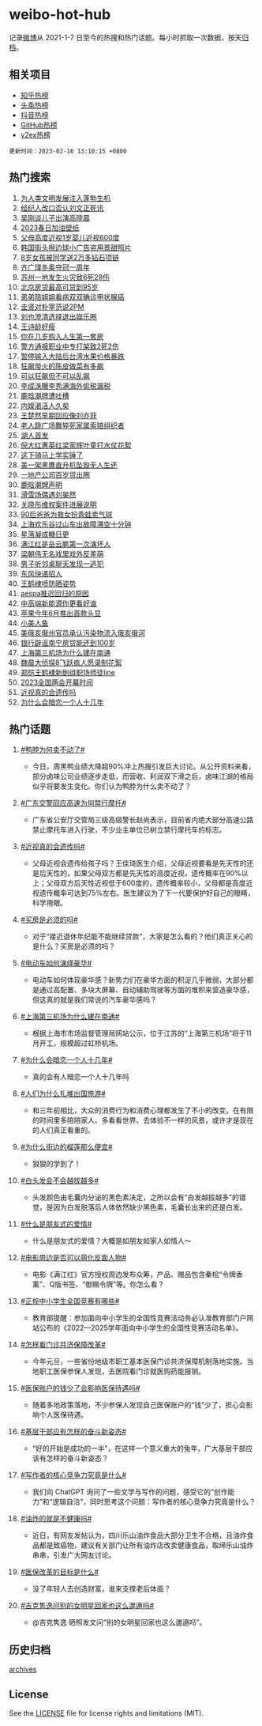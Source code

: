 # weibo-hot-hub

记录[微博](https://www.weibo.com)从 2021-1-7 日至今的热搜和热门话题。每小时抓取一次数据，按天[归档](archives)。

## 相关项目

- [知乎热榜](https://github.com/lonnyzhang423/zhihu-hot-hub)
- [头条热榜](https://github.com/lonnyzhang423/toutiao-hot-hub)
- [抖音热榜](https://github.com/lonnyzhang423/douyin-hot-hub)
- [GitHub热榜](https://github.com/lonnyzhang423/github-hot-hub)
- [v2ex热榜](https://github.com/lonnyzhang423/v2ex-hot-hub)


`更新时间：2023-02-16 13:10:15 +0800`

## 热门搜索

1. [为人类文明发展注入蓬勃生机](https://m.weibo.cn/search?containerid=100103type%3D1%26t%3D10%26q%3D%23%E4%B8%BA%E4%BA%BA%E7%B1%BB%E6%96%87%E6%98%8E%E5%8F%91%E5%B1%95%E6%B3%A8%E5%85%A5%E8%93%AC%E5%8B%83%E7%94%9F%E6%9C%BA%23&stream_entry_id=51&isnewpage=1&extparam=seat%3D1%26filter_type%3Drealtimehot%26pos%3D0%26cate%3D10103%26stream_entry_id%3D51%26c_type%3D51%26dgr%3D0%26display_time%3D1676524213%26pre_seqid%3D16765242137140360532&luicode=10000011&lfid=106003type%253D25%2526t%253D3%2526disable_hot%253D1%2526filter_type%253Drealtimehot)
1. [经纪人改口否认刘文正死讯](https://m.weibo.cn/search?containerid=100103type%3D1%26t%3D10%26q%3D%23%E7%BB%8F%E7%BA%AA%E4%BA%BA%E6%94%B9%E5%8F%A3%E5%90%A6%E8%AE%A4%E5%88%98%E6%96%87%E6%AD%A3%E6%AD%BB%E8%AE%AF%23&stream_entry_id=31&isnewpage=1&extparam=seat%3D1%26realpos%3D1%26cate%3D5001%26flag%3D1%26pos%3D0%26lcate%3D5001%26filter_type%3Drealtimehot%26band_rank%3D1%26stream_entry_id%3D31%26q%3D%2523%25E7%25BB%258F%25E7%25BA%25AA%25E4%25BA%25BA%25E6%2594%25B9%25E5%258F%25A3%25E5%2590%25A6%25E8%25AE%25A4%25E5%2588%2598%25E6%2596%2587%25E6%25AD%25A3%25E6%25AD%25BB%25E8%25AE%25AF%2523%26c_type%3D31%26dgr%3D0%26display_time%3D1676524213%26pre_seqid%3D16765242137140360532&luicode=10000011&lfid=106003type%253D25%2526t%253D3%2526disable_hot%253D1%2526filter_type%253Drealtimehot)
1. [吴刚谈儿子出演高晓晨](https://m.weibo.cn/search?containerid=100103type%3D1%26t%3D10%26q%3D%23%E5%90%B4%E5%88%9A%E8%B0%88%E5%84%BF%E5%AD%90%E5%87%BA%E6%BC%94%E9%AB%98%E6%99%93%E6%99%A8%23&stream_entry_id=31&isnewpage=1&extparam=seat%3D1%26realpos%3D2%26cate%3D5001%26flag%3D2%26pos%3D1%26lcate%3D5001%26filter_type%3Drealtimehot%26band_rank%3D2%26stream_entry_id%3D31%26q%3D%2523%25E5%2590%25B4%25E5%2588%259A%25E8%25B0%2588%25E5%2584%25BF%25E5%25AD%2590%25E5%2587%25BA%25E6%25BC%2594%25E9%25AB%2598%25E6%2599%2593%25E6%2599%25A8%2523%26c_type%3D31%26dgr%3D0%26display_time%3D1676524213%26pre_seqid%3D16765242137140360532&luicode=10000011&lfid=106003type%253D25%2526t%253D3%2526disable_hot%253D1%2526filter_type%253Drealtimehot)
1. [2023春日加油壁纸](https://m.weibo.cn/search?containerid=100103type%3D1%26t%3D10%26q%3D%232023%E6%98%A5%E6%97%A5%E5%8A%A0%E6%B2%B9%E5%A3%81%E7%BA%B8%23&stream_entry_id=31&isnewpage=1&extparam=seat%3D1%26realpos%3D3%26cate%3D5001%26flag%3D0%26pos%3D2%26lcate%3D5001%26filter_type%3Drealtimehot%26band_rank%3D3%26stream_entry_id%3D31%26q%3D%25232023%25E6%2598%25A5%25E6%2597%25A5%25E5%258A%25A0%25E6%25B2%25B9%25E5%25A3%2581%25E7%25BA%25B8%2523%26c_type%3D31%26dgr%3D0%26display_time%3D1676524213%26pre_seqid%3D16765242137140360532&luicode=10000011&lfid=106003type%253D25%2526t%253D3%2526disable_hot%253D1%2526filter_type%253Drealtimehot)
1. [父母高度近视1岁婴儿近视600度](https://m.weibo.cn/search?containerid=100103type%3D1%26t%3D10%26q%3D%23%E7%88%B6%E6%AF%8D%E9%AB%98%E5%BA%A6%E8%BF%91%E8%A7%861%E5%B2%81%E5%A9%B4%E5%84%BF%E8%BF%91%E8%A7%86600%E5%BA%A6%23&stream_entry_id=31&isnewpage=1&extparam=seat%3D1%26realpos%3D4%26cate%3D5001%26flag%3D2%26pos%3D3%26lcate%3D5001%26filter_type%3Drealtimehot%26band_rank%3D4%26stream_entry_id%3D31%26q%3D%2523%25E7%2588%25B6%25E6%25AF%258D%25E9%25AB%2598%25E5%25BA%25A6%25E8%25BF%2591%25E8%25A7%25861%25E5%25B2%2581%25E5%25A9%25B4%25E5%2584%25BF%25E8%25BF%2591%25E8%25A7%2586600%25E5%25BA%25A6%2523%26c_type%3D31%26dgr%3D0%26display_time%3D1676524213%26pre_seqid%3D16765242137140360532&luicode=10000011&lfid=106003type%253D25%2526t%253D3%2526disable_hot%253D1%2526filter_type%253Drealtimehot)
1. [韩国街头擦边球小广告盗用景甜照片](https://m.weibo.cn/search?containerid=100103type%3D1%26t%3D10%26q%3D%23%E9%9F%A9%E5%9B%BD%E8%A1%97%E5%A4%B4%E6%93%A6%E8%BE%B9%E7%90%83%E5%B0%8F%E5%B9%BF%E5%91%8A%E7%9B%97%E7%94%A8%E6%99%AF%E7%94%9C%E7%85%A7%E7%89%87%23&stream_entry_id=31&isnewpage=1&extparam=seat%3D1%26realpos%3D5%26cate%3D5001%26flag%3D1%26pos%3D4%26lcate%3D5001%26filter_type%3Drealtimehot%26band_rank%3D5%26stream_entry_id%3D31%26q%3D%2523%25E9%259F%25A9%25E5%259B%25BD%25E8%25A1%2597%25E5%25A4%25B4%25E6%2593%25A6%25E8%25BE%25B9%25E7%2590%2583%25E5%25B0%258F%25E5%25B9%25BF%25E5%2591%258A%25E7%259B%2597%25E7%2594%25A8%25E6%2599%25AF%25E7%2594%259C%25E7%2585%25A7%25E7%2589%2587%2523%26c_type%3D31%26dgr%3D0%26display_time%3D1676524213%26pre_seqid%3D16765242137140360532&luicode=10000011&lfid=106003type%253D25%2526t%253D3%2526disable_hot%253D1%2526filter_type%253Drealtimehot)
1. [8岁女孩被同学送2万多钻石项链](https://m.weibo.cn/search?containerid=100103type%3D1%26t%3D10%26q%3D%238%E5%B2%81%E5%A5%B3%E5%AD%A9%E8%A2%AB%E5%90%8C%E5%AD%A6%E9%80%812%E4%B8%87%E5%A4%9A%E9%92%BB%E7%9F%B3%E9%A1%B9%E9%93%BE%23&stream_entry_id=31&isnewpage=1&extparam=seat%3D1%26realpos%3D6%26cate%3D5001%26flag%3D0%26pos%3D5%26lcate%3D5001%26filter_type%3Drealtimehot%26band_rank%3D6%26stream_entry_id%3D31%26q%3D%25238%25E5%25B2%2581%25E5%25A5%25B3%25E5%25AD%25A9%25E8%25A2%25AB%25E5%2590%258C%25E5%25AD%25A6%25E9%2580%25812%25E4%25B8%2587%25E5%25A4%259A%25E9%2592%25BB%25E7%259F%25B3%25E9%25A1%25B9%25E9%2593%25BE%2523%26c_type%3D31%26dgr%3D0%26display_time%3D1676524213%26pre_seqid%3D16765242137140360532&luicode=10000011&lfid=106003type%253D25%2526t%253D3%2526disable_hot%253D1%2526filter_type%253Drealtimehot)
1. [齐广璞冬奥夺冠一周年](https://m.weibo.cn/search?containerid=100103type%3D1%26t%3D10%26q%3D%23%E9%BD%90%E5%B9%BF%E7%92%9E%E5%86%AC%E5%A5%A5%E5%A4%BA%E5%86%A0%E4%B8%80%E5%91%A8%E5%B9%B4%23&stream_entry_id=31&isnewpage=1&extparam=seat%3D1%26cate%3D5001%26pos%3D6%26lcate%3D5001%26filter_type%3Drealtimehot%26band_rank%3D7%26stream_entry_id%3D31%26adid%3D180236%26q%3D%2523%25E9%25BD%2590%25E5%25B9%25BF%25E7%2592%259E%25E5%2586%25AC%25E5%25A5%25A5%25E5%25A4%25BA%25E5%2586%25A0%25E4%25B8%2580%25E5%2591%25A8%25E5%25B9%25B4%2523%26c_type%3D31%26dgr%3D0%26display_time%3D1676524213%26pre_seqid%3D16765242137140360532&luicode=10000011&lfid=106003type%253D25%2526t%253D3%2526disable_hot%253D1%2526filter_type%253Drealtimehot)
1. [苏州一地发生火灾致6死28伤](https://m.weibo.cn/search?containerid=100103type%3D1%26t%3D10%26q%3D%23%E8%8B%8F%E5%B7%9E%E4%B8%80%E5%9C%B0%E5%8F%91%E7%94%9F%E7%81%AB%E7%81%BE%E8%87%B46%E6%AD%BB28%E4%BC%A4%23&stream_entry_id=31&isnewpage=1&extparam=seat%3D1%26realpos%3D7%26cate%3D5001%26flag%3D1%26pos%3D7%26lcate%3D5001%26filter_type%3Drealtimehot%26band_rank%3D7%26stream_entry_id%3D31%26q%3D%2523%25E8%258B%258F%25E5%25B7%259E%25E4%25B8%2580%25E5%259C%25B0%25E5%258F%2591%25E7%2594%259F%25E7%2581%25AB%25E7%2581%25BE%25E8%2587%25B46%25E6%25AD%25BB28%25E4%25BC%25A4%2523%26c_type%3D31%26dgr%3D0%26display_time%3D1676524213%26pre_seqid%3D16765242137140360532&luicode=10000011&lfid=106003type%253D25%2526t%253D3%2526disable_hot%253D1%2526filter_type%253Drealtimehot)
1. [北京房贷最高可贷到95岁](https://m.weibo.cn/search?containerid=100103type%3D1%26t%3D10%26q%3D%23%E5%8C%97%E4%BA%AC%E6%88%BF%E8%B4%B7%E6%9C%80%E9%AB%98%E5%8F%AF%E8%B4%B7%E5%88%B095%E5%B2%81%23&stream_entry_id=31&isnewpage=1&extparam=seat%3D1%26realpos%3D8%26cate%3D5001%26flag%3D0%26pos%3D8%26lcate%3D5001%26filter_type%3Drealtimehot%26band_rank%3D8%26stream_entry_id%3D31%26q%3D%2523%25E5%258C%2597%25E4%25BA%25AC%25E6%2588%25BF%25E8%25B4%25B7%25E6%259C%2580%25E9%25AB%2598%25E5%258F%25AF%25E8%25B4%25B7%25E5%2588%25B095%25E5%25B2%2581%2523%26c_type%3D31%26dgr%3D0%26display_time%3D1676524213%26pre_seqid%3D16765242137140360532&luicode=10000011&lfid=106003type%253D25%2526t%253D3%2526disable_hot%253D1%2526filter_type%253Drealtimehot)
1. [弟弟陪姐姐看病双双确诊甲状腺癌](https://m.weibo.cn/search?containerid=100103type%3D1%26t%3D10%26q%3D%23%E5%BC%9F%E5%BC%9F%E9%99%AA%E5%A7%90%E5%A7%90%E7%9C%8B%E7%97%85%E5%8F%8C%E5%8F%8C%E7%A1%AE%E8%AF%8A%E7%94%B2%E7%8A%B6%E8%85%BA%E7%99%8C%23&stream_entry_id=31&isnewpage=1&extparam=seat%3D1%26realpos%3D9%26cate%3D5001%26flag%3D0%26pos%3D9%26lcate%3D5001%26filter_type%3Drealtimehot%26band_rank%3D9%26stream_entry_id%3D31%26q%3D%2523%25E5%25BC%259F%25E5%25BC%259F%25E9%2599%25AA%25E5%25A7%2590%25E5%25A7%2590%25E7%259C%258B%25E7%2597%2585%25E5%258F%258C%25E5%258F%258C%25E7%25A1%25AE%25E8%25AF%258A%25E7%2594%25B2%25E7%258A%25B6%25E8%2585%25BA%25E7%2599%258C%2523%26c_type%3D31%26dgr%3D0%26display_time%3D1676524213%26pre_seqid%3D16765242137140360532&luicode=10000011&lfid=106003type%253D25%2526t%253D3%2526disable_hot%253D1%2526filter_type%253Drealtimehot)
1. [圭贤对朴宰范说2PM](https://m.weibo.cn/search?containerid=100103type%3D1%26t%3D10%26q%3D%23%E5%9C%AD%E8%B4%A4%E5%AF%B9%E6%9C%B4%E5%AE%B0%E8%8C%83%E8%AF%B42PM%23&stream_entry_id=31&isnewpage=1&extparam=seat%3D1%26realpos%3D10%26cate%3D5001%26flag%3D1%26pos%3D10%26lcate%3D5001%26filter_type%3Drealtimehot%26band_rank%3D10%26stream_entry_id%3D31%26q%3D%2523%25E5%259C%25AD%25E8%25B4%25A4%25E5%25AF%25B9%25E6%259C%25B4%25E5%25AE%25B0%25E8%258C%2583%25E8%25AF%25B42PM%2523%26c_type%3D31%26dgr%3D0%26display_time%3D1676524213%26pre_seqid%3D16765242137140360532&luicode=10000011&lfid=106003type%253D25%2526t%253D3%2526disable_hot%253D1%2526filter_type%253Drealtimehot)
1. [刘也澄清选择退出娱乐圈](https://m.weibo.cn/search?containerid=100103type%3D1%26t%3D10%26q%3D%23%E5%88%98%E4%B9%9F%E6%BE%84%E6%B8%85%E9%80%89%E6%8B%A9%E9%80%80%E5%87%BA%E5%A8%B1%E4%B9%90%E5%9C%88%23&stream_entry_id=31&isnewpage=1&extparam=seat%3D1%26realpos%3D11%26cate%3D5001%26flag%3D2%26pos%3D11%26lcate%3D5001%26filter_type%3Drealtimehot%26band_rank%3D11%26stream_entry_id%3D31%26q%3D%2523%25E5%2588%2598%25E4%25B9%259F%25E6%25BE%2584%25E6%25B8%2585%25E9%2580%2589%25E6%258B%25A9%25E9%2580%2580%25E5%2587%25BA%25E5%25A8%25B1%25E4%25B9%2590%25E5%259C%2588%2523%26c_type%3D31%26dgr%3D0%26display_time%3D1676524213%26pre_seqid%3D16765242137140360532&luicode=10000011&lfid=106003type%253D25%2526t%253D3%2526disable_hot%253D1%2526filter_type%253Drealtimehot)
1. [王诗龄好瘦](https://m.weibo.cn/search?containerid=100103type%3D1%26t%3D10%26q%3D%23%E7%8E%8B%E8%AF%97%E9%BE%84%E5%A5%BD%E7%98%A6%23&stream_entry_id=31&isnewpage=1&extparam=seat%3D1%26realpos%3D12%26cate%3D5001%26flag%3D1%26pos%3D12%26lcate%3D5001%26filter_type%3Drealtimehot%26band_rank%3D12%26stream_entry_id%3D31%26q%3D%2523%25E7%258E%258B%25E8%25AF%2597%25E9%25BE%2584%25E5%25A5%25BD%25E7%2598%25A6%2523%26c_type%3D31%26dgr%3D0%26display_time%3D1676524213%26pre_seqid%3D16765242137140360532&luicode=10000011&lfid=106003type%253D25%2526t%253D3%2526disable_hot%253D1%2526filter_type%253Drealtimehot)
1. [你在几岁购入人生第一套房](https://m.weibo.cn/search?containerid=100103type%3D1%26t%3D10%26q%3D%23%E4%BD%A0%E5%9C%A8%E5%87%A0%E5%B2%81%E8%B4%AD%E5%85%A5%E4%BA%BA%E7%94%9F%E7%AC%AC%E4%B8%80%E5%A5%97%E6%88%BF%23&stream_entry_id=31&isnewpage=1&extparam=seat%3D1%26realpos%3D13%26cate%3D5001%26flag%3D0%26pos%3D13%26lcate%3D5001%26filter_type%3Drealtimehot%26band_rank%3D13%26stream_entry_id%3D31%26q%3D%2523%25E4%25BD%25A0%25E5%259C%25A8%25E5%2587%25A0%25E5%25B2%2581%25E8%25B4%25AD%25E5%2585%25A5%25E4%25BA%25BA%25E7%2594%259F%25E7%25AC%25AC%25E4%25B8%2580%25E5%25A5%2597%25E6%2588%25BF%2523%26c_type%3D31%26dgr%3D0%26display_time%3D1676524213%26pre_seqid%3D16765242137140360532&luicode=10000011&lfid=106003type%253D25%2526t%253D3%2526disable_hot%253D1%2526filter_type%253Drealtimehot)
1. [警方通报职业中专打架致2死2伤](https://m.weibo.cn/search?containerid=100103type%3D1%26t%3D10%26q%3D%23%E8%AD%A6%E6%96%B9%E9%80%9A%E6%8A%A5%E8%81%8C%E4%B8%9A%E4%B8%AD%E4%B8%93%E6%89%93%E6%9E%B6%E8%87%B42%E6%AD%BB2%E4%BC%A4%23&stream_entry_id=31&isnewpage=1&extparam=seat%3D1%26realpos%3D14%26cate%3D5001%26flag%3D0%26pos%3D14%26lcate%3D5001%26filter_type%3Drealtimehot%26band_rank%3D14%26stream_entry_id%3D31%26q%3D%2523%25E8%25AD%25A6%25E6%2596%25B9%25E9%2580%259A%25E6%258A%25A5%25E8%2581%258C%25E4%25B8%259A%25E4%25B8%25AD%25E4%25B8%2593%25E6%2589%2593%25E6%259E%25B6%25E8%2587%25B42%25E6%25AD%25BB2%25E4%25BC%25A4%2523%26c_type%3D31%26dgr%3D0%26display_time%3D1676524213%26pre_seqid%3D16765242137140360532&luicode=10000011&lfid=106003type%253D25%2526t%253D3%2526disable_hot%253D1%2526filter_type%253Drealtimehot)
1. [暂停输入大陆后台湾水果价格暴跌](https://m.weibo.cn/search?containerid=100103type%3D1%26t%3D10%26q%3D%23%E6%9A%82%E5%81%9C%E8%BE%93%E5%85%A5%E5%A4%A7%E9%99%86%E5%90%8E%E5%8F%B0%E6%B9%BE%E6%B0%B4%E6%9E%9C%E4%BB%B7%E6%A0%BC%E6%9A%B4%E8%B7%8C%23&stream_entry_id=31&isnewpage=1&extparam=seat%3D1%26realpos%3D15%26cate%3D5001%26flag%3D0%26pos%3D15%26lcate%3D5001%26filter_type%3Drealtimehot%26band_rank%3D15%26stream_entry_id%3D31%26q%3D%2523%25E6%259A%2582%25E5%2581%259C%25E8%25BE%2593%25E5%2585%25A5%25E5%25A4%25A7%25E9%2599%2586%25E5%2590%258E%25E5%258F%25B0%25E6%25B9%25BE%25E6%25B0%25B4%25E6%259E%259C%25E4%25BB%25B7%25E6%25A0%25BC%25E6%259A%25B4%25E8%25B7%258C%2523%26c_type%3D31%26dgr%3D0%26display_time%3D1676524213%26pre_seqid%3D16765242137140360532&luicode=10000011&lfid=106003type%253D25%2526t%253D3%2526disable_hot%253D1%2526filter_type%253Drealtimehot)
1. [狂飙带火的陈皮做菜有多飙](https://m.weibo.cn/search?containerid=100103type%3D1%26t%3D10%26q%3D%23%E7%8B%82%E9%A3%99%E5%B8%A6%E7%81%AB%E7%9A%84%E9%99%88%E7%9A%AE%E5%81%9A%E8%8F%9C%E6%9C%89%E5%A4%9A%E9%A3%99%23&stream_entry_id=31&isnewpage=1&extparam=seat%3D1%26realpos%3D16%26cate%3D5001%26flag%3D0%26pos%3D16%26lcate%3D5001%26filter_type%3Drealtimehot%26band_rank%3D16%26stream_entry_id%3D31%26q%3D%2523%25E7%258B%2582%25E9%25A3%2599%25E5%25B8%25A6%25E7%2581%25AB%25E7%259A%2584%25E9%2599%2588%25E7%259A%25AE%25E5%2581%259A%25E8%258F%259C%25E6%259C%2589%25E5%25A4%259A%25E9%25A3%2599%2523%26c_type%3D31%26dgr%3D0%26display_time%3D1676524213%26pre_seqid%3D16765242137140360532&luicode=10000011&lfid=106003type%253D25%2526t%253D3%2526disable_hot%253D1%2526filter_type%253Drealtimehot)
1. [可以狂飙但不可以乱飙](https://m.weibo.cn/search?containerid=100103type%3D1%26t%3D10%26q%3D%23%E5%8F%AF%E4%BB%A5%E7%8B%82%E9%A3%99%E4%BD%86%E4%B8%8D%E5%8F%AF%E4%BB%A5%E4%B9%B1%E9%A3%99%23&stream_entry_id=31&isnewpage=1&extparam=seat%3D1%26realpos%3D17%26cate%3D5001%26flag%3D0%26pos%3D17%26lcate%3D5001%26filter_type%3Drealtimehot%26band_rank%3D17%26stream_entry_id%3D31%26q%3D%2523%25E5%258F%25AF%25E4%25BB%25A5%25E7%258B%2582%25E9%25A3%2599%25E4%25BD%2586%25E4%25B8%258D%25E5%258F%25AF%25E4%25BB%25A5%25E4%25B9%25B1%25E9%25A3%2599%2523%26c_type%3D31%26dgr%3D0%26display_time%3D1676524213%26pre_seqid%3D16765242137140360532&luicode=10000011&lfid=106003type%253D25%2526t%253D3%2526disable_hot%253D1%2526filter_type%253Drealtimehot)
1. [李成洙曝李秀满海外偷税漏税](https://m.weibo.cn/search?containerid=100103type%3D1%26t%3D10%26q%3D%23%E6%9D%8E%E6%88%90%E6%B4%99%E6%9B%9D%E6%9D%8E%E7%A7%80%E6%BB%A1%E6%B5%B7%E5%A4%96%E5%81%B7%E7%A8%8E%E6%BC%8F%E7%A8%8E%23&stream_entry_id=31&isnewpage=1&extparam=seat%3D1%26realpos%3D18%26cate%3D5001%26flag%3D0%26pos%3D18%26lcate%3D5001%26filter_type%3Drealtimehot%26band_rank%3D18%26stream_entry_id%3D31%26q%3D%2523%25E6%259D%258E%25E6%2588%2590%25E6%25B4%2599%25E6%259B%259D%25E6%259D%258E%25E7%25A7%2580%25E6%25BB%25A1%25E6%25B5%25B7%25E5%25A4%2596%25E5%2581%25B7%25E7%25A8%258E%25E6%25BC%258F%25E7%25A8%258E%2523%26c_type%3D31%26dgr%3D0%26display_time%3D1676524213%26pre_seqid%3D16765242137140360532&luicode=10000011&lfid=106003type%253D25%2526t%253D3%2526disable_hot%253D1%2526filter_type%253Drealtimehot)
1. [鹿晗潮牌遭吐槽](https://m.weibo.cn/search?containerid=100103type%3D1%26t%3D10%26q%3D%23%E9%B9%BF%E6%99%97%E6%BD%AE%E7%89%8C%E9%81%AD%E5%90%90%E6%A7%BD%23&stream_entry_id=31&isnewpage=1&extparam=seat%3D1%26realpos%3D19%26cate%3D5001%26flag%3D2%26pos%3D19%26lcate%3D5001%26filter_type%3Drealtimehot%26band_rank%3D19%26stream_entry_id%3D31%26q%3D%2523%25E9%25B9%25BF%25E6%2599%2597%25E6%25BD%25AE%25E7%2589%258C%25E9%2581%25AD%25E5%2590%2590%25E6%25A7%25BD%2523%26c_type%3D31%26dgr%3D0%26display_time%3D1676524213%26pre_seqid%3D16765242137140360532&luicode=10000011&lfid=106003type%253D25%2526t%253D3%2526disable_hot%253D1%2526filter_type%253Drealtimehot)
1. [内娱渴活人久矣](https://m.weibo.cn/search?containerid=100103type%3D1%26t%3D10%26q%3D%23%E5%86%85%E5%A8%B1%E6%B8%B4%E6%B4%BB%E4%BA%BA%E4%B9%85%E7%9F%A3%23&stream_entry_id=31&isnewpage=1&extparam=seat%3D1%26realpos%3D20%26cate%3D5001%26flag%3D0%26pos%3D20%26lcate%3D5001%26filter_type%3Drealtimehot%26band_rank%3D20%26stream_entry_id%3D31%26q%3D%2523%25E5%2586%2585%25E5%25A8%25B1%25E6%25B8%25B4%25E6%25B4%25BB%25E4%25BA%25BA%25E4%25B9%2585%25E7%259F%25A3%2523%26c_type%3D31%26dgr%3D0%26display_time%3D1676524213%26pre_seqid%3D16765242137140360532&luicode=10000011&lfid=106003type%253D25%2526t%253D3%2526disable_hot%253D1%2526filter_type%253Drealtimehot)
1. [王楚然早期回应像刘亦菲](https://m.weibo.cn/search?containerid=100103type%3D1%26t%3D10%26q%3D%23%E7%8E%8B%E6%A5%9A%E7%84%B6%E6%97%A9%E6%9C%9F%E5%9B%9E%E5%BA%94%E5%83%8F%E5%88%98%E4%BA%A6%E8%8F%B2%23&stream_entry_id=31&isnewpage=1&extparam=seat%3D1%26realpos%3D21%26cate%3D5001%26flag%3D2%26pos%3D21%26lcate%3D5001%26filter_type%3Drealtimehot%26band_rank%3D21%26stream_entry_id%3D31%26q%3D%2523%25E7%258E%258B%25E6%25A5%259A%25E7%2584%25B6%25E6%2597%25A9%25E6%259C%259F%25E5%259B%259E%25E5%25BA%2594%25E5%2583%258F%25E5%2588%2598%25E4%25BA%25A6%25E8%258F%25B2%2523%26c_type%3D31%26dgr%3D0%26display_time%3D1676524213%26pre_seqid%3D16765242137140360532&luicode=10000011&lfid=106003type%253D25%2526t%253D3%2526disable_hot%253D1%2526filter_type%253Drealtimehot)
1. [老人跳广场舞猝死家属索赔组织者](https://m.weibo.cn/search?containerid=100103type%3D1%26t%3D10%26q%3D%23%E8%80%81%E4%BA%BA%E8%B7%B3%E5%B9%BF%E5%9C%BA%E8%88%9E%E7%8C%9D%E6%AD%BB%E5%AE%B6%E5%B1%9E%E7%B4%A2%E8%B5%94%E7%BB%84%E7%BB%87%E8%80%85%23&stream_entry_id=31&isnewpage=1&extparam=seat%3D1%26realpos%3D22%26cate%3D5001%26flag%3D0%26pos%3D22%26lcate%3D5001%26filter_type%3Drealtimehot%26band_rank%3D22%26stream_entry_id%3D31%26q%3D%2523%25E8%2580%2581%25E4%25BA%25BA%25E8%25B7%25B3%25E5%25B9%25BF%25E5%259C%25BA%25E8%2588%259E%25E7%258C%259D%25E6%25AD%25BB%25E5%25AE%25B6%25E5%25B1%259E%25E7%25B4%25A2%25E8%25B5%2594%25E7%25BB%2584%25E7%25BB%2587%25E8%2580%2585%2523%26c_type%3D31%26dgr%3D0%26display_time%3D1676524213%26pre_seqid%3D16765242137140360532&luicode=10000011&lfid=106003type%253D25%2526t%253D3%2526disable_hot%253D1%2526filter_type%253Drealtimehot)
1. [湖人首发](https://m.weibo.cn/search?containerid=100103type%3D1%26t%3D10%26q%3D%E6%B9%96%E4%BA%BA%E9%A6%96%E5%8F%91&stream_entry_id=31&isnewpage=1&extparam=seat%3D1%26realpos%3D23%26cate%3D5001%26flag%3D1%26pos%3D23%26lcate%3D5001%26filter_type%3Drealtimehot%26band_rank%3D23%26stream_entry_id%3D31%26q%3D%25E6%25B9%2596%25E4%25BA%25BA%25E9%25A6%2596%25E5%258F%2591%26c_type%3D31%26dgr%3D0%26display_time%3D1676524213%26pre_seqid%3D16765242137140360532&luicode=10000011&lfid=106003type%253D25%2526t%253D3%2526disable_hot%253D1%2526filter_type%253Drealtimehot)
1. [倪大红惠英红梁家辉叶童打水仗花絮](https://m.weibo.cn/search?containerid=100103type%3D1%26t%3D10%26q%3D%E5%80%AA%E5%A4%A7%E7%BA%A2%E6%83%A0%E8%8B%B1%E7%BA%A2%E6%A2%81%E5%AE%B6%E8%BE%89%E5%8F%B6%E7%AB%A5%E6%89%93%E6%B0%B4%E4%BB%97%E8%8A%B1%E7%B5%AE&stream_entry_id=31&isnewpage=1&extparam=seat%3D1%26realpos%3D24%26cate%3D5001%26flag%3D1%26pos%3D24%26lcate%3D5001%26filter_type%3Drealtimehot%26band_rank%3D24%26stream_entry_id%3D31%26q%3D%25E5%2580%25AA%25E5%25A4%25A7%25E7%25BA%25A2%25E6%2583%25A0%25E8%258B%25B1%25E7%25BA%25A2%25E6%25A2%2581%25E5%25AE%25B6%25E8%25BE%2589%25E5%258F%25B6%25E7%25AB%25A5%25E6%2589%2593%25E6%25B0%25B4%25E4%25BB%2597%25E8%258A%25B1%25E7%25B5%25AE%26c_type%3D31%26dgr%3D0%26display_time%3D1676524213%26pre_seqid%3D16765242137140360532&luicode=10000011&lfid=106003type%253D25%2526t%253D3%2526disable_hot%253D1%2526filter_type%253Drealtimehot)
1. [这下骑马上学实锤了](https://m.weibo.cn/search?containerid=100103type%3D1%26t%3D10%26q%3D%23%E8%BF%99%E4%B8%8B%E9%AA%91%E9%A9%AC%E4%B8%8A%E5%AD%A6%E5%AE%9E%E9%94%A4%E4%BA%86%23&stream_entry_id=31&isnewpage=1&extparam=seat%3D1%26realpos%3D25%26cate%3D5001%26flag%3D1%26pos%3D25%26lcate%3D5001%26filter_type%3Drealtimehot%26band_rank%3D25%26stream_entry_id%3D31%26q%3D%2523%25E8%25BF%2599%25E4%25B8%258B%25E9%25AA%2591%25E9%25A9%25AC%25E4%25B8%258A%25E5%25AD%25A6%25E5%25AE%259E%25E9%2594%25A4%25E4%25BA%2586%2523%26c_type%3D31%26dgr%3D0%26display_time%3D1676524213%26pre_seqid%3D16765242137140360532&luicode=10000011&lfid=106003type%253D25%2526t%253D3%2526disable_hot%253D1%2526filter_type%253Drealtimehot)
1. [美一架黑鹰直升机坠毁无人生还](https://m.weibo.cn/search?containerid=100103type%3D1%26t%3D10%26q%3D%23%E7%BE%8E%E4%B8%80%E6%9E%B6%E9%BB%91%E9%B9%B0%E7%9B%B4%E5%8D%87%E6%9C%BA%E5%9D%A0%E6%AF%81%E6%97%A0%E4%BA%BA%E7%94%9F%E8%BF%98%23&stream_entry_id=31&isnewpage=1&extparam=seat%3D1%26realpos%3D26%26cate%3D5001%26flag%3D1%26pos%3D26%26lcate%3D5001%26filter_type%3Drealtimehot%26band_rank%3D26%26stream_entry_id%3D31%26q%3D%2523%25E7%25BE%258E%25E4%25B8%2580%25E6%259E%25B6%25E9%25BB%2591%25E9%25B9%25B0%25E7%259B%25B4%25E5%258D%2587%25E6%259C%25BA%25E5%259D%25A0%25E6%25AF%2581%25E6%2597%25A0%25E4%25BA%25BA%25E7%2594%259F%25E8%25BF%2598%2523%26c_type%3D31%26dgr%3D0%26display_time%3D1676524213%26pre_seqid%3D16765242137140360532&luicode=10000011&lfid=106003type%253D25%2526t%253D3%2526disable_hot%253D1%2526filter_type%253Drealtimehot)
1. [一地产公司百岁贷出圈](https://m.weibo.cn/search?containerid=100103type%3D1%26t%3D10%26q%3D%23%E4%B8%80%E5%9C%B0%E4%BA%A7%E5%85%AC%E5%8F%B8%E7%99%BE%E5%B2%81%E8%B4%B7%E5%87%BA%E5%9C%88%23&stream_entry_id=31&isnewpage=1&extparam=seat%3D1%26realpos%3D27%26cate%3D5001%26flag%3D1%26pos%3D27%26lcate%3D5001%26filter_type%3Drealtimehot%26band_rank%3D27%26stream_entry_id%3D31%26q%3D%2523%25E4%25B8%2580%25E5%259C%25B0%25E4%25BA%25A7%25E5%2585%25AC%25E5%258F%25B8%25E7%2599%25BE%25E5%25B2%2581%25E8%25B4%25B7%25E5%2587%25BA%25E5%259C%2588%2523%26c_type%3D31%26dgr%3D0%26display_time%3D1676524213%26pre_seqid%3D16765242137140360532&luicode=10000011&lfid=106003type%253D25%2526t%253D3%2526disable_hot%253D1%2526filter_type%253Drealtimehot)
1. [鹿晗潮牌声明](https://m.weibo.cn/search?containerid=100103type%3D1%26t%3D10%26q%3D%23%E9%B9%BF%E6%99%97%E6%BD%AE%E7%89%8C%E5%A3%B0%E6%98%8E%23&stream_entry_id=31&isnewpage=1&extparam=seat%3D1%26realpos%3D28%26cate%3D5001%26flag%3D0%26pos%3D28%26lcate%3D5001%26filter_type%3Drealtimehot%26band_rank%3D28%26stream_entry_id%3D31%26q%3D%2523%25E9%25B9%25BF%25E6%2599%2597%25E6%25BD%25AE%25E7%2589%258C%25E5%25A3%25B0%25E6%2598%258E%2523%26c_type%3D31%26dgr%3D0%26display_time%3D1676524213%26pre_seqid%3D16765242137140360532&luicode=10000011&lfid=106003type%253D25%2526t%253D3%2526disable_hot%253D1%2526filter_type%253Drealtimehot)
1. [滑雪场偶遇刘昊然](https://m.weibo.cn/search?containerid=100103type%3D1%26t%3D10%26q%3D%23%E6%BB%91%E9%9B%AA%E5%9C%BA%E5%81%B6%E9%81%87%E5%88%98%E6%98%8A%E7%84%B6%23&stream_entry_id=31&isnewpage=1&extparam=seat%3D1%26realpos%3D29%26cate%3D5001%26flag%3D1%26pos%3D29%26lcate%3D5001%26filter_type%3Drealtimehot%26band_rank%3D29%26stream_entry_id%3D31%26q%3D%2523%25E6%25BB%2591%25E9%259B%25AA%25E5%259C%25BA%25E5%2581%25B6%25E9%2581%2587%25E5%2588%2598%25E6%2598%258A%25E7%2584%25B6%2523%26c_type%3D31%26dgr%3D0%26display_time%3D1676524213%26pre_seqid%3D16765242137140360532&luicode=10000011&lfid=106003type%253D25%2526t%253D3%2526disable_hot%253D1%2526filter_type%253Drealtimehot)
1. [关晓彤维权案件进展说明](https://m.weibo.cn/search?containerid=100103type%3D1%26t%3D10%26q%3D%23%E5%85%B3%E6%99%93%E5%BD%A4%E7%BB%B4%E6%9D%83%E6%A1%88%E4%BB%B6%E8%BF%9B%E5%B1%95%E8%AF%B4%E6%98%8E%23&stream_entry_id=31&isnewpage=1&extparam=seat%3D1%26realpos%3D30%26cate%3D5001%26flag%3D1%26pos%3D30%26lcate%3D5001%26filter_type%3Drealtimehot%26band_rank%3D30%26stream_entry_id%3D31%26q%3D%2523%25E5%2585%25B3%25E6%2599%2593%25E5%25BD%25A4%25E7%25BB%25B4%25E6%259D%2583%25E6%25A1%2588%25E4%25BB%25B6%25E8%25BF%259B%25E5%25B1%2595%25E8%25AF%25B4%25E6%2598%258E%2523%26c_type%3D31%26dgr%3D0%26display_time%3D1676524213%26pre_seqid%3D16765242137140360532&luicode=10000011&lfid=106003type%253D25%2526t%253D3%2526disable_hot%253D1%2526filter_type%253Drealtimehot)
1. [90后爸爸为救女扮青蛙卖气球](https://m.weibo.cn/search?containerid=100103type%3D1%26t%3D10%26q%3D%2390%E5%90%8E%E7%88%B8%E7%88%B8%E4%B8%BA%E6%95%91%E5%A5%B3%E6%89%AE%E9%9D%92%E8%9B%99%E5%8D%96%E6%B0%94%E7%90%83%23&stream_entry_id=31&isnewpage=1&extparam=seat%3D1%26realpos%3D31%26cate%3D5001%26flag%3D0%26pos%3D31%26lcate%3D5001%26filter_type%3Drealtimehot%26band_rank%3D31%26stream_entry_id%3D31%26q%3D%252390%25E5%2590%258E%25E7%2588%25B8%25E7%2588%25B8%25E4%25B8%25BA%25E6%2595%2591%25E5%25A5%25B3%25E6%2589%25AE%25E9%259D%2592%25E8%259B%2599%25E5%258D%2596%25E6%25B0%2594%25E7%2590%2583%2523%26c_type%3D31%26dgr%3D0%26display_time%3D1676524213%26pre_seqid%3D16765242137140360532&luicode=10000011&lfid=106003type%253D25%2526t%253D3%2526disable_hot%253D1%2526filter_type%253Drealtimehot)
1. [上海欢乐谷过山车出故障滞空十分钟](https://m.weibo.cn/search?containerid=100103type%3D1%26t%3D10%26q%3D%23%E4%B8%8A%E6%B5%B7%E6%AC%A2%E4%B9%90%E8%B0%B7%E8%BF%87%E5%B1%B1%E8%BD%A6%E5%87%BA%E6%95%85%E9%9A%9C%E6%BB%9E%E7%A9%BA%E5%8D%81%E5%88%86%E9%92%9F%23&stream_entry_id=31&isnewpage=1&extparam=seat%3D1%26realpos%3D32%26cate%3D5001%26flag%3D0%26pos%3D32%26lcate%3D5001%26filter_type%3Drealtimehot%26band_rank%3D32%26stream_entry_id%3D31%26q%3D%2523%25E4%25B8%258A%25E6%25B5%25B7%25E6%25AC%25A2%25E4%25B9%2590%25E8%25B0%25B7%25E8%25BF%2587%25E5%25B1%25B1%25E8%25BD%25A6%25E5%2587%25BA%25E6%2595%2585%25E9%259A%259C%25E6%25BB%259E%25E7%25A9%25BA%25E5%258D%2581%25E5%2588%2586%25E9%2592%259F%2523%26c_type%3D31%26dgr%3D0%26display_time%3D1676524213%26pre_seqid%3D16765242137140360532&luicode=10000011&lfid=106003type%253D25%2526t%253D3%2526disable_hot%253D1%2526filter_type%253Drealtimehot)
1. [星落凝成糖日更](https://m.weibo.cn/search?containerid=100103type%3D1%26t%3D10%26q%3D%23%E6%98%9F%E8%90%BD%E5%87%9D%E6%88%90%E7%B3%96%E6%97%A5%E6%9B%B4%23&stream_entry_id=31&isnewpage=1&extparam=seat%3D1%26realpos%3D33%26cate%3D5001%26flag%3D1%26pos%3D33%26lcate%3D5001%26filter_type%3Drealtimehot%26band_rank%3D33%26stream_entry_id%3D31%26q%3D%2523%25E6%2598%259F%25E8%2590%25BD%25E5%2587%259D%25E6%2588%2590%25E7%25B3%2596%25E6%2597%25A5%25E6%259B%25B4%2523%26c_type%3D31%26dgr%3D0%26display_time%3D1676524213%26pre_seqid%3D16765242137140360532&luicode=10000011&lfid=106003type%253D25%2526t%253D3%2526disable_hot%253D1%2526filter_type%253Drealtimehot)
1. [满江红是岳云鹏第一次演坏人](https://m.weibo.cn/search?containerid=100103type%3D1%26t%3D10%26q%3D%23%E6%BB%A1%E6%B1%9F%E7%BA%A2%E6%98%AF%E5%B2%B3%E4%BA%91%E9%B9%8F%E7%AC%AC%E4%B8%80%E6%AC%A1%E6%BC%94%E5%9D%8F%E4%BA%BA%23&stream_entry_id=31&isnewpage=1&extparam=seat%3D1%26realpos%3D34%26cate%3D5001%26flag%3D0%26pos%3D34%26lcate%3D5001%26filter_type%3Drealtimehot%26band_rank%3D34%26stream_entry_id%3D31%26q%3D%2523%25E6%25BB%25A1%25E6%25B1%259F%25E7%25BA%25A2%25E6%2598%25AF%25E5%25B2%25B3%25E4%25BA%2591%25E9%25B9%258F%25E7%25AC%25AC%25E4%25B8%2580%25E6%25AC%25A1%25E6%25BC%2594%25E5%259D%258F%25E4%25BA%25BA%2523%26c_type%3D31%26dgr%3D0%26display_time%3D1676524213%26pre_seqid%3D16765242137140360532&luicode=10000011&lfid=106003type%253D25%2526t%253D3%2526disable_hot%253D1%2526filter_type%253Drealtimehot)
1. [梁朝伟无名戏里戏外反差萌](https://m.weibo.cn/search?containerid=100103type%3D1%26t%3D10%26q%3D%23%E6%A2%81%E6%9C%9D%E4%BC%9F%E6%97%A0%E5%90%8D%E6%88%8F%E9%87%8C%E6%88%8F%E5%A4%96%E5%8F%8D%E5%B7%AE%E8%90%8C%23&stream_entry_id=31&isnewpage=1&extparam=seat%3D1%26realpos%3D35%26cate%3D5001%26flag%3D1%26pos%3D35%26lcate%3D5001%26filter_type%3Drealtimehot%26band_rank%3D35%26stream_entry_id%3D31%26q%3D%2523%25E6%25A2%2581%25E6%259C%259D%25E4%25BC%259F%25E6%2597%25A0%25E5%2590%258D%25E6%2588%258F%25E9%2587%258C%25E6%2588%258F%25E5%25A4%2596%25E5%258F%258D%25E5%25B7%25AE%25E8%2590%258C%2523%26c_type%3D31%26dgr%3D0%26display_time%3D1676524213%26pre_seqid%3D16765242137140360532&luicode=10000011&lfid=106003type%253D25%2526t%253D3%2526disable_hot%253D1%2526filter_type%253Drealtimehot)
1. [男子听邻桌聊天发现一逃犯](https://m.weibo.cn/search?containerid=100103type%3D1%26t%3D10%26q%3D%23%E7%94%B7%E5%AD%90%E5%90%AC%E9%82%BB%E6%A1%8C%E8%81%8A%E5%A4%A9%E5%8F%91%E7%8E%B0%E4%B8%80%E9%80%83%E7%8A%AF%23&stream_entry_id=31&isnewpage=1&extparam=seat%3D1%26realpos%3D36%26cate%3D5001%26flag%3D0%26pos%3D36%26lcate%3D5001%26filter_type%3Drealtimehot%26band_rank%3D36%26stream_entry_id%3D31%26q%3D%2523%25E7%2594%25B7%25E5%25AD%2590%25E5%2590%25AC%25E9%2582%25BB%25E6%25A1%258C%25E8%2581%258A%25E5%25A4%25A9%25E5%258F%2591%25E7%258E%25B0%25E4%25B8%2580%25E9%2580%2583%25E7%258A%25AF%2523%26c_type%3D31%26dgr%3D0%26display_time%3D1676524213%26pre_seqid%3D16765242137140360532&luicode=10000011&lfid=106003type%253D25%2526t%253D3%2526disable_hot%253D1%2526filter_type%253Drealtimehot)
1. [东风快递招人](https://m.weibo.cn/search?containerid=100103type%3D1%26t%3D10%26q%3D%23%E4%B8%9C%E9%A3%8E%E5%BF%AB%E9%80%92%E6%8B%9B%E4%BA%BA%23&stream_entry_id=31&isnewpage=1&extparam=seat%3D1%26realpos%3D37%26cate%3D5001%26flag%3D0%26pos%3D37%26lcate%3D5001%26filter_type%3Drealtimehot%26band_rank%3D37%26stream_entry_id%3D31%26q%3D%2523%25E4%25B8%259C%25E9%25A3%258E%25E5%25BF%25AB%25E9%2580%2592%25E6%258B%259B%25E4%25BA%25BA%2523%26c_type%3D31%26dgr%3D0%26display_time%3D1676524213%26pre_seqid%3D16765242137140360532&luicode=10000011&lfid=106003type%253D25%2526t%253D3%2526disable_hot%253D1%2526filter_type%253Drealtimehot)
1. [王鹤棣喷防晒姿势](https://m.weibo.cn/search?containerid=100103type%3D1%26t%3D10%26q%3D%23%E7%8E%8B%E9%B9%A4%E6%A3%A3%E5%96%B7%E9%98%B2%E6%99%92%E5%A7%BF%E5%8A%BF%23&stream_entry_id=31&isnewpage=1&extparam=seat%3D1%26realpos%3D38%26cate%3D5001%26flag%3D1%26pos%3D38%26lcate%3D5001%26filter_type%3Drealtimehot%26band_rank%3D38%26stream_entry_id%3D31%26q%3D%2523%25E7%258E%258B%25E9%25B9%25A4%25E6%25A3%25A3%25E5%2596%25B7%25E9%2598%25B2%25E6%2599%2592%25E5%25A7%25BF%25E5%258A%25BF%2523%26c_type%3D31%26dgr%3D0%26display_time%3D1676524213%26pre_seqid%3D16765242137140360532&luicode=10000011&lfid=106003type%253D25%2526t%253D3%2526disable_hot%253D1%2526filter_type%253Drealtimehot)
1. [aespa推迟回归的原因](https://m.weibo.cn/search?containerid=100103type%3D1%26t%3D10%26q%3D%23aespa%E6%8E%A8%E8%BF%9F%E5%9B%9E%E5%BD%92%E7%9A%84%E5%8E%9F%E5%9B%A0%23&stream_entry_id=31&isnewpage=1&extparam=seat%3D1%26realpos%3D39%26cate%3D5001%26flag%3D0%26pos%3D39%26lcate%3D5001%26filter_type%3Drealtimehot%26band_rank%3D39%26stream_entry_id%3D31%26q%3D%2523aespa%25E6%258E%25A8%25E8%25BF%259F%25E5%259B%259E%25E5%25BD%2592%25E7%259A%2584%25E5%258E%259F%25E5%259B%25A0%2523%26c_type%3D31%26dgr%3D0%26display_time%3D1676524213%26pre_seqid%3D16765242137140360532&luicode=10000011&lfid=106003type%253D25%2526t%253D3%2526disable_hot%253D1%2526filter_type%253Drealtimehot)
1. [中高端新能源你更看好谁](https://m.weibo.cn/search?containerid=100103type%3D1%26t%3D10%26q%3D%23%E4%B8%AD%E9%AB%98%E7%AB%AF%E6%96%B0%E8%83%BD%E6%BA%90%E4%BD%A0%E6%9B%B4%E7%9C%8B%E5%A5%BD%E8%B0%81%23&stream_entry_id=31&isnewpage=1&extparam=seat%3D1%26realpos%3D40%26cate%3D5001%26flag%3D0%26pos%3D40%26lcate%3D5001%26filter_type%3Drealtimehot%26band_rank%3D40%26stream_entry_id%3D31%26adid%3D180301%26q%3D%2523%25E4%25B8%25AD%25E9%25AB%2598%25E7%25AB%25AF%25E6%2596%25B0%25E8%2583%25BD%25E6%25BA%2590%25E4%25BD%25A0%25E6%259B%25B4%25E7%259C%258B%25E5%25A5%25BD%25E8%25B0%2581%2523%26c_type%3D31%26dgr%3D0%26display_time%3D1676524213%26pre_seqid%3D16765242137140360532&luicode=10000011&lfid=106003type%253D25%2526t%253D3%2526disable_hot%253D1%2526filter_type%253Drealtimehot)
1. [苹果今年6月推出首款头显](https://m.weibo.cn/search?containerid=100103type%3D1%26t%3D10%26q%3D%23%E8%8B%B9%E6%9E%9C%E4%BB%8A%E5%B9%B46%E6%9C%88%E6%8E%A8%E5%87%BA%E9%A6%96%E6%AC%BE%E5%A4%B4%E6%98%BE%23&stream_entry_id=31&isnewpage=1&extparam=seat%3D1%26realpos%3D41%26cate%3D5001%26flag%3D0%26pos%3D41%26lcate%3D5001%26filter_type%3Drealtimehot%26band_rank%3D41%26stream_entry_id%3D31%26q%3D%2523%25E8%258B%25B9%25E6%259E%259C%25E4%25BB%258A%25E5%25B9%25B46%25E6%259C%2588%25E6%258E%25A8%25E5%2587%25BA%25E9%25A6%2596%25E6%25AC%25BE%25E5%25A4%25B4%25E6%2598%25BE%2523%26c_type%3D31%26dgr%3D0%26display_time%3D1676524213%26pre_seqid%3D16765242137140360532&luicode=10000011&lfid=106003type%253D25%2526t%253D3%2526disable_hot%253D1%2526filter_type%253Drealtimehot)
1. [小美人鱼](https://m.weibo.cn/search?containerid=100103type%3D1%26t%3D10%26q%3D%E5%B0%8F%E7%BE%8E%E4%BA%BA%E9%B1%BC&stream_entry_id=31&isnewpage=1&extparam=seat%3D1%26realpos%3D42%26cate%3D5001%26flag%3D0%26pos%3D42%26lcate%3D5001%26filter_type%3Drealtimehot%26band_rank%3D42%26stream_entry_id%3D31%26q%3D%25E5%25B0%258F%25E7%25BE%258E%25E4%25BA%25BA%25E9%25B1%25BC%26c_type%3D31%26dgr%3D0%26display_time%3D1676524213%26pre_seqid%3D16765242137140360532&luicode=10000011&lfid=106003type%253D25%2526t%253D3%2526disable_hot%253D1%2526filter_type%253Drealtimehot)
1. [美俄亥俄州官员承认污染物流入俄亥俄河](https://m.weibo.cn/search?containerid=100103type%3D1%26t%3D10%26q%3D%23%E7%BE%8E%E4%BF%84%E4%BA%A5%E4%BF%84%E5%B7%9E%E5%AE%98%E5%91%98%E6%89%BF%E8%AE%A4%E6%B1%A1%E6%9F%93%E7%89%A9%E6%B5%81%E5%85%A5%E4%BF%84%E4%BA%A5%E4%BF%84%E6%B2%B3%23&stream_entry_id=31&isnewpage=1&extparam=seat%3D1%26realpos%3D43%26cate%3D5001%26flag%3D0%26pos%3D43%26lcate%3D5001%26filter_type%3Drealtimehot%26band_rank%3D43%26stream_entry_id%3D31%26q%3D%2523%25E7%25BE%258E%25E4%25BF%2584%25E4%25BA%25A5%25E4%25BF%2584%25E5%25B7%259E%25E5%25AE%2598%25E5%2591%2598%25E6%2589%25BF%25E8%25AE%25A4%25E6%25B1%25A1%25E6%259F%2593%25E7%2589%25A9%25E6%25B5%2581%25E5%2585%25A5%25E4%25BF%2584%25E4%25BA%25A5%25E4%25BF%2584%25E6%25B2%25B3%2523%26c_type%3D31%26dgr%3D0%26display_time%3D1676524213%26pre_seqid%3D16765242137140360532&luicode=10000011&lfid=106003type%253D25%2526t%253D3%2526disable_hot%253D1%2526filter_type%253Drealtimehot)
1. [银行辟谣南宁房贷能还到100岁](https://m.weibo.cn/search?containerid=100103type%3D1%26t%3D10%26q%3D%23%E9%93%B6%E8%A1%8C%E8%BE%9F%E8%B0%A3%E5%8D%97%E5%AE%81%E6%88%BF%E8%B4%B7%E8%83%BD%E8%BF%98%E5%88%B0100%E5%B2%81%23&stream_entry_id=31&isnewpage=1&extparam=seat%3D1%26realpos%3D44%26cate%3D5001%26flag%3D1%26pos%3D44%26lcate%3D5001%26filter_type%3Drealtimehot%26band_rank%3D44%26stream_entry_id%3D31%26q%3D%2523%25E9%2593%25B6%25E8%25A1%258C%25E8%25BE%259F%25E8%25B0%25A3%25E5%258D%2597%25E5%25AE%2581%25E6%2588%25BF%25E8%25B4%25B7%25E8%2583%25BD%25E8%25BF%2598%25E5%2588%25B0100%25E5%25B2%2581%2523%26c_type%3D31%26dgr%3D0%26display_time%3D1676524213%26pre_seqid%3D16765242137140360532&luicode=10000011&lfid=106003type%253D25%2526t%253D3%2526disable_hot%253D1%2526filter_type%253Drealtimehot)
1. [上海第三机场为什么建在南通](https://m.weibo.cn/search?containerid=100103type%3D1%26t%3D10%26q%3D%23%E4%B8%8A%E6%B5%B7%E7%AC%AC%E4%B8%89%E6%9C%BA%E5%9C%BA%E4%B8%BA%E4%BB%80%E4%B9%88%E5%BB%BA%E5%9C%A8%E5%8D%97%E9%80%9A%23&stream_entry_id=31&isnewpage=1&extparam=seat%3D1%26realpos%3D45%26cate%3D5001%26flag%3D0%26pos%3D45%26lcate%3D5001%26filter_type%3Drealtimehot%26band_rank%3D45%26stream_entry_id%3D31%26q%3D%2523%25E4%25B8%258A%25E6%25B5%25B7%25E7%25AC%25AC%25E4%25B8%2589%25E6%259C%25BA%25E5%259C%25BA%25E4%25B8%25BA%25E4%25BB%2580%25E4%25B9%2588%25E5%25BB%25BA%25E5%259C%25A8%25E5%258D%2597%25E9%2580%259A%2523%26c_type%3D31%26dgr%3D0%26display_time%3D1676524213%26pre_seqid%3D16765242137140360532&luicode=10000011&lfid=106003type%253D25%2526t%253D3%2526disable_hot%253D1%2526filter_type%253Drealtimehot)
1. [魏晨大侦探8飞跃疯人愿录制花絮](https://m.weibo.cn/search?containerid=100103type%3D1%26t%3D10%26q%3D%23%E9%AD%8F%E6%99%A8%E5%A4%A7%E4%BE%A6%E6%8E%A28%E9%A3%9E%E8%B7%83%E7%96%AF%E4%BA%BA%E6%84%BF%E5%BD%95%E5%88%B6%E8%8A%B1%E7%B5%AE%23&stream_entry_id=31&isnewpage=1&extparam=seat%3D1%26realpos%3D46%26cate%3D5001%26flag%3D1%26pos%3D46%26lcate%3D5001%26filter_type%3Drealtimehot%26band_rank%3D46%26stream_entry_id%3D31%26q%3D%2523%25E9%25AD%258F%25E6%2599%25A8%25E5%25A4%25A7%25E4%25BE%25A6%25E6%258E%25A28%25E9%25A3%259E%25E8%25B7%2583%25E7%2596%25AF%25E4%25BA%25BA%25E6%2584%25BF%25E5%25BD%2595%25E5%2588%25B6%25E8%258A%25B1%25E7%25B5%25AE%2523%26c_type%3D31%26dgr%3D0%26display_time%3D1676524213%26pre_seqid%3D16765242137140360532&luicode=10000011&lfid=106003type%253D25%2526t%253D3%2526disable_hot%253D1%2526filter_type%253Drealtimehot)
1. [郑恺王鹤棣新剧组职场师徒line](https://m.weibo.cn/search?containerid=100103type%3D1%26t%3D10%26q%3D%23%E9%83%91%E6%81%BA%E7%8E%8B%E9%B9%A4%E6%A3%A3%E6%96%B0%E5%89%A7%E7%BB%84%E8%81%8C%E5%9C%BA%E5%B8%88%E5%BE%92line%23&stream_entry_id=31&isnewpage=1&extparam=seat%3D1%26realpos%3D47%26cate%3D5001%26flag%3D0%26pos%3D47%26lcate%3D5001%26filter_type%3Drealtimehot%26band_rank%3D47%26stream_entry_id%3D31%26q%3D%2523%25E9%2583%2591%25E6%2581%25BA%25E7%258E%258B%25E9%25B9%25A4%25E6%25A3%25A3%25E6%2596%25B0%25E5%2589%25A7%25E7%25BB%2584%25E8%2581%258C%25E5%259C%25BA%25E5%25B8%2588%25E5%25BE%2592line%2523%26c_type%3D31%26dgr%3D0%26display_time%3D1676524213%26pre_seqid%3D16765242137140360532&luicode=10000011&lfid=106003type%253D25%2526t%253D3%2526disable_hot%253D1%2526filter_type%253Drealtimehot)
1. [2023全国两会开幕时间](https://m.weibo.cn/search?containerid=100103type%3D1%26t%3D10%26q%3D%232023%E5%85%A8%E5%9B%BD%E4%B8%A4%E4%BC%9A%E5%BC%80%E5%B9%95%E6%97%B6%E9%97%B4%23&stream_entry_id=31&isnewpage=1&extparam=seat%3D1%26realpos%3D48%26cate%3D5001%26flag%3D1%26pos%3D48%26lcate%3D5001%26filter_type%3Drealtimehot%26band_rank%3D48%26stream_entry_id%3D31%26q%3D%25232023%25E5%2585%25A8%25E5%259B%25BD%25E4%25B8%25A4%25E4%25BC%259A%25E5%25BC%2580%25E5%25B9%2595%25E6%2597%25B6%25E9%2597%25B4%2523%26c_type%3D31%26dgr%3D0%26display_time%3D1676524213%26pre_seqid%3D16765242137140360532&luicode=10000011&lfid=106003type%253D25%2526t%253D3%2526disable_hot%253D1%2526filter_type%253Drealtimehot)
1. [近视真的会遗传吗](https://m.weibo.cn/search?containerid=100103type%3D1%26t%3D10%26q%3D%23%E8%BF%91%E8%A7%86%E7%9C%9F%E7%9A%84%E4%BC%9A%E9%81%97%E4%BC%A0%E5%90%97%23&stream_entry_id=31&isnewpage=1&extparam=seat%3D1%26realpos%3D49%26cate%3D5001%26flag%3D0%26pos%3D49%26lcate%3D5001%26filter_type%3Drealtimehot%26band_rank%3D49%26stream_entry_id%3D31%26q%3D%2523%25E8%25BF%2591%25E8%25A7%2586%25E7%259C%259F%25E7%259A%2584%25E4%25BC%259A%25E9%2581%2597%25E4%25BC%25A0%25E5%2590%2597%2523%26c_type%3D31%26dgr%3D0%26display_time%3D1676524213%26pre_seqid%3D16765242137140360532&luicode=10000011&lfid=106003type%253D25%2526t%253D3%2526disable_hot%253D1%2526filter_type%253Drealtimehot)
1. [为什么会暗恋一个人十几年](https://m.weibo.cn/search?containerid=100103type%3D1%26t%3D10%26q%3D%23%E4%B8%BA%E4%BB%80%E4%B9%88%E4%BC%9A%E6%9A%97%E6%81%8B%E4%B8%80%E4%B8%AA%E4%BA%BA%E5%8D%81%E5%87%A0%E5%B9%B4%23&stream_entry_id=31&isnewpage=1&extparam=seat%3D1%26realpos%3D50%26cate%3D5001%26flag%3D0%26pos%3D50%26lcate%3D5001%26filter_type%3Drealtimehot%26band_rank%3D50%26stream_entry_id%3D31%26q%3D%2523%25E4%25B8%25BA%25E4%25BB%2580%25E4%25B9%2588%25E4%25BC%259A%25E6%259A%2597%25E6%2581%258B%25E4%25B8%2580%25E4%25B8%25AA%25E4%25BA%25BA%25E5%258D%2581%25E5%2587%25A0%25E5%25B9%25B4%2523%26c_type%3D31%26dgr%3D0%26display_time%3D1676524213%26pre_seqid%3D16765242137140360532&luicode=10000011&lfid=106003type%253D25%2526t%253D3%2526disable_hot%253D1%2526filter_type%253Drealtimehot)

## 热门话题

1. [#鸭脖为何卖不动了#](https://m.weibo.cn/search?containerid=231522type%3D1%26t%3D10%26q%3D%23%E9%B8%AD%E8%84%96%E4%B8%BA%E4%BD%95%E5%8D%96%E4%B8%8D%E5%8A%A8%E4%BA%86%23&stream_entry_id=128&isnewpage=1&extparam=seat%3D1%26pos%3D1-0-0%26cate%3D5004%26dgr%3D0%26unitid%3D1676374354236%26lcate%3D5004%26c_type%3D128%26display_time%3D1676524214%26pre_seqid%3D16765242148880114055153&luicode=10000011&lfid=231648_-_4)
    - 今日，周黑鸭业绩大降超90%冲上热搜引发巨大讨论。从公开资料来看，部分卤味公司业绩逐步走低，而营收、利润双下滑之后，卤味江湖的格局似乎将要发生变化。你们认为鸭脖为什么卖不动了？

1. [#广东交警回应高速为何禁行摩托#](https://m.weibo.cn/search?containerid=231522type%3D1%26t%3D10%26q%3D%23%E5%B9%BF%E4%B8%9C%E4%BA%A4%E8%AD%A6%E5%9B%9E%E5%BA%94%E9%AB%98%E9%80%9F%E4%B8%BA%E4%BD%95%E7%A6%81%E8%A1%8C%E6%91%A9%E6%89%98%23&stream_entry_id=128&isnewpage=1&extparam=seat%3D1%26pos%3D1-0-1%26cate%3D5004%26dgr%3D0%26unitid%3D1676505746037%26lcate%3D5004%26c_type%3D128%26display_time%3D1676524214%26pre_seqid%3D16765242148880114055153&luicode=10000011&lfid=231648_-_4)
    - 广东省公安厅交管局三级高级警长赵尚表示，目前省内绝大部分高速公路禁止摩托车进入行驶，不少业主单位已树立禁行摩托车的标志。

1. [#近视真的会遗传吗#](https://m.weibo.cn/search?containerid=231522type%3D1%26t%3D10%26q%3D%23%E8%BF%91%E8%A7%86%E7%9C%9F%E7%9A%84%E4%BC%9A%E9%81%97%E4%BC%A0%E5%90%97%23&stream_entry_id=128&isnewpage=1&extparam=seat%3D1%26pos%3D1-0-2%26cate%3D5004%26dgr%3D0%26unitid%3D1676518053027%26lcate%3D5004%26c_type%3D128%26display_time%3D1676524214%26pre_seqid%3D16765242148880114055153&luicode=10000011&lfid=231648_-_4)
    - 父母近视会遗传给孩子吗？王佳琦医生介绍，父母近视要看是先天性的还是后天性的，如果父母双方都是先天性的高度近视，遗传概率在90%以上；父母双方后天性近视低于600度的，遗传概率较小，父母都是高度近视遗传概率可达到75%左右。医生建议为了下一代要保护好自己的眼睛，科学用眼。

1. [#买房是必须的吗#](https://m.weibo.cn/search?containerid=231522type%3D1%26t%3D10%26q%3D%23%E4%B9%B0%E6%88%BF%E6%98%AF%E5%BF%85%E9%A1%BB%E7%9A%84%E5%90%97%23&stream_entry_id=128&isnewpage=1&extparam=seat%3D1%26pos%3D1-0-3%26cate%3D5004%26dgr%3D0%26unitid%3D1676445165554%26lcate%3D5004%26c_type%3D128%26display_time%3D1676524214%26pre_seqid%3D16765242148880114055153&luicode=10000011&lfid=231648_-_4)
    - 对于“接近退休年纪能不能继续贷款”，大家是怎么看的？他们真正关心的是什么？买房是必须的吗？

1. [#电动车如何演绎豪华#](https://m.weibo.cn/search?containerid=231522type%3D1%26t%3D10%26q%3D%23%E7%94%B5%E5%8A%A8%E8%BD%A6%E5%A6%82%E4%BD%95%E6%BC%94%E7%BB%8E%E8%B1%AA%E5%8D%8E%23&stream_entry_id=128&isnewpage=1&extparam=seat%3D1%26pos%3D1-0-4%26cate%3D5004%26dgr%3D0%26unitid%3D1676362058227%26lcate%3D5004%26c_type%3D128%26display_time%3D1676524214%26pre_seqid%3D16765242148880114055153&luicode=10000011&lfid=231648_-_4)
    - 电动车如何体现豪华感？新势力们在豪华方面的积淀几乎微弱，大部分都是通过高配置、多块大屏幕、自动辅助驾驶等方面的堆积来营造豪华感，但这真的就是我们常说的汽车豪华感吗？

1. [#上海第三机场为什么建在南通#](https://m.weibo.cn/search?containerid=231522type%3D1%26t%3D10%26q%3D%23%E4%B8%8A%E6%B5%B7%E7%AC%AC%E4%B8%89%E6%9C%BA%E5%9C%BA%E4%B8%BA%E4%BB%80%E4%B9%88%E5%BB%BA%E5%9C%A8%E5%8D%97%E9%80%9A%23&stream_entry_id=128&isnewpage=1&extparam=seat%3D1%26pos%3D1-0-5%26cate%3D5004%26dgr%3D0%26unitid%3D1676513543243%26lcate%3D5004%26c_type%3D128%26display_time%3D1676524214%26pre_seqid%3D16765242148880114055153&luicode=10000011&lfid=231648_-_4)
    - 根据上海市市场监督管理局网站公示，位于江苏的“上海第三机场”将于11月开工，规模超过虹桥机场。

1. [#为什么会暗恋一个人十几年#](https://m.weibo.cn/search?containerid=231522type%3D1%26t%3D10%26q%3D%23%E4%B8%BA%E4%BB%80%E4%B9%88%E4%BC%9A%E6%9A%97%E6%81%8B%E4%B8%80%E4%B8%AA%E4%BA%BA%E5%8D%81%E5%87%A0%E5%B9%B4%23&stream_entry_id=128&isnewpage=1&extparam=seat%3D1%26pos%3D1-0-6%26cate%3D5004%26dgr%3D0%26unitid%3D1676476944924%26lcate%3D5004%26c_type%3D128%26display_time%3D1676524214%26pre_seqid%3D16765242148880114055153&luicode=10000011&lfid=231648_-_4)
    - 真的会有人暗恋一个人十几年吗

1. [#人们为什么扎堆出国旅游#](https://m.weibo.cn/search?containerid=231522type%3D1%26t%3D10%26q%3D%23%E4%BA%BA%E4%BB%AC%E4%B8%BA%E4%BB%80%E4%B9%88%E6%89%8E%E5%A0%86%E5%87%BA%E5%9B%BD%E6%97%85%E6%B8%B8%23&stream_entry_id=128&isnewpage=1&extparam=seat%3D1%26pos%3D1-0-7%26cate%3D5004%26dgr%3D0%26unitid%3D1676448448614%26lcate%3D5004%26c_type%3D128%26display_time%3D1676524214%26pre_seqid%3D16765242148880114055153&luicode=10000011&lfid=231648_-_4)
    - 和三年前相比，大众的消费行为和消费心理都发生了不小的改变。在有限的时间里多陪陪家人、多看看世界、去体验不一样的风景，或许才是现在的人们真正看重的。

1. [#为什么街边的榴莲那么便宜#](https://m.weibo.cn/search?containerid=231522type%3D1%26t%3D10%26q%3D%23%E4%B8%BA%E4%BB%80%E4%B9%88%E8%A1%97%E8%BE%B9%E7%9A%84%E6%A6%B4%E8%8E%B2%E9%82%A3%E4%B9%88%E4%BE%BF%E5%AE%9C%23&stream_entry_id=128&isnewpage=1&extparam=seat%3D1%26pos%3D1-0-8%26cate%3D5004%26dgr%3D0%26unitid%3D1676467361450%26lcate%3D5004%26c_type%3D128%26display_time%3D1676524214%26pre_seqid%3D16765242148880114055153&luicode=10000011&lfid=231648_-_4)
    - 狠狠的学到了！

1. [#白头发会不会越拔越多#](https://m.weibo.cn/search?containerid=231522type%3D1%26t%3D10%26q%3D%23%E7%99%BD%E5%A4%B4%E5%8F%91%E4%BC%9A%E4%B8%8D%E4%BC%9A%E8%B6%8A%E6%8B%94%E8%B6%8A%E5%A4%9A%23&stream_entry_id=128&isnewpage=1&extparam=seat%3D1%26pos%3D1-0-9%26cate%3D5004%26dgr%3D0%26unitid%3D1676430451648%26lcate%3D5004%26c_type%3D128%26display_time%3D1676524214%26pre_seqid%3D16765242148880114055153&luicode=10000011&lfid=231648_-_4)
    - 头发颜色由毛囊内分泌的黑色素决定，之所以会有“白发越拔越多”的错觉，是因为白发脱落后人体依然缺少黑色素，毛囊长出来的还是白发。

1. [#什么是朋友式的爱情#](https://m.weibo.cn/search?containerid=231522type%3D1%26t%3D10%26q%3D%23%E4%BB%80%E4%B9%88%E6%98%AF%E6%9C%8B%E5%8F%8B%E5%BC%8F%E7%9A%84%E7%88%B1%E6%83%85%23&stream_entry_id=128&isnewpage=1&extparam=seat%3D1%26pos%3D1-0-10%26cate%3D5004%26dgr%3D0%26unitid%3D1676418724335%26lcate%3D5004%26c_type%3D128%26display_time%3D1676524214%26pre_seqid%3D16765242148880114055153&luicode=10000011&lfid=231648_-_4)
    - 什么是朋友式的爱情？大概是如朋友如家人如情人～

1. [#电影周边是否可以萌化反面人物#](https://m.weibo.cn/search?containerid=231522type%3D1%26t%3D10%26q%3D%23%E7%94%B5%E5%BD%B1%E5%91%A8%E8%BE%B9%E6%98%AF%E5%90%A6%E5%8F%AF%E4%BB%A5%E8%90%8C%E5%8C%96%E5%8F%8D%E9%9D%A2%E4%BA%BA%E7%89%A9%23&stream_entry_id=128&isnewpage=1&extparam=seat%3D1%26pos%3D1-0-11%26cate%3D5004%26dgr%3D0%26unitid%3D1676365342448%26lcate%3D5004%26c_type%3D128%26display_time%3D1676524214%26pre_seqid%3D16765242148880114055153&luicode=10000011&lfid=231648_-_4)
    - 电影《满江红》官方授权周边发布众筹，产品、赠品包含秦桧“令牌香薰”、Q版书签、“御赐令牌”等。你怎么看？

1. [#正规中小学生全国竞赛有哪些#](https://m.weibo.cn/search?containerid=231522type%3D1%26t%3D10%26q%3D%23%E6%AD%A3%E8%A7%84%E4%B8%AD%E5%B0%8F%E5%AD%A6%E7%94%9F%E5%85%A8%E5%9B%BD%E7%AB%9E%E8%B5%9B%E6%9C%89%E5%93%AA%E4%BA%9B%23&stream_entry_id=128&isnewpage=1&extparam=seat%3D1%26pos%3D1-0-12%26cate%3D5004%26dgr%3D0%26unitid%3D1676458674670%26lcate%3D5004%26c_type%3D128%26display_time%3D1676524214%26pre_seqid%3D16765242148880114055153&luicode=10000011&lfid=231648_-_4)
    - 教育部提醒：参加面向中小学生的全国性竞赛活动务必认准教育部门户网站公布的《2022—2025学年面向中小学生的全国性竞赛活动名单》。

1. [#怎样看门诊共济保障改革#](https://m.weibo.cn/search?containerid=231522type%3D1%26t%3D10%26q%3D%23%E6%80%8E%E6%A0%B7%E7%9C%8B%E9%97%A8%E8%AF%8A%E5%85%B1%E6%B5%8E%E4%BF%9D%E9%9A%9C%E6%94%B9%E9%9D%A9%23&stream_entry_id=128&isnewpage=1&extparam=seat%3D1%26pos%3D1-0-13%26cate%3D5004%26dgr%3D0%26unitid%3D1676510838542%26lcate%3D5004%26c_type%3D128%26display_time%3D1676524214%26pre_seqid%3D16765242148880114055153&luicode=10000011&lfid=231648_-_4)
    - 今年元旦，一些省份地级市职工基本医保门诊共济保障机制落地实施。当地职工医保参保人发现，去医院看门诊就医购药能报销。

1. [#医保账户的钱少了会影响医保待遇吗#](https://m.weibo.cn/search?containerid=231522type%3D1%26t%3D10%26q%3D%23%E5%8C%BB%E4%BF%9D%E8%B4%A6%E6%88%B7%E7%9A%84%E9%92%B1%E5%B0%91%E4%BA%86%E4%BC%9A%E5%BD%B1%E5%93%8D%E5%8C%BB%E4%BF%9D%E5%BE%85%E9%81%87%E5%90%97%23&stream_entry_id=128&isnewpage=1&extparam=seat%3D1%26pos%3D1-0-14%26cate%3D5004%26dgr%3D0%26unitid%3D1676522848374%26lcate%3D5004%26c_type%3D128%26display_time%3D1676524214%26pre_seqid%3D16765242148880114055153&luicode=10000011&lfid=231648_-_4)
    - 随着多地政策落地，不少参保人发现自己医保账户的“钱”少了，担心会影响个人医保待遇。

1. [#基层干部应有怎样的奋斗新姿态#](https://m.weibo.cn/search?containerid=231522type%3D1%26t%3D10%26q%3D%23%E5%9F%BA%E5%B1%82%E5%B9%B2%E9%83%A8%E5%BA%94%E6%9C%89%E6%80%8E%E6%A0%B7%E7%9A%84%E5%A5%8B%E6%96%97%E6%96%B0%E5%A7%BF%E6%80%81%23&stream_entry_id=128&isnewpage=1&extparam=seat%3D1%26pos%3D1-0-15%26cate%3D5004%26dgr%3D0%26unitid%3D1676509642510%26lcate%3D5004%26c_type%3D128%26display_time%3D1676524214%26pre_seqid%3D16765242148880114055153&luicode=10000011&lfid=231648_-_4)
    - “好的开始是成功的一半”，在这样一个意义重大的兔年，广大基层干部应该有怎样的奋斗新姿态？

1. [#写作者的核心竞争力究竟是什么#](https://m.weibo.cn/search?containerid=231522type%3D1%26t%3D10%26q%3D%23%E5%86%99%E4%BD%9C%E8%80%85%E7%9A%84%E6%A0%B8%E5%BF%83%E7%AB%9E%E4%BA%89%E5%8A%9B%E7%A9%B6%E7%AB%9F%E6%98%AF%E4%BB%80%E4%B9%88%23&stream_entry_id=128&isnewpage=1&extparam=seat%3D1%26pos%3D1-0-16%26cate%3D5004%26dgr%3D0%26unitid%3D1676474549768%26lcate%3D5004%26c_type%3D128%26display_time%3D1676524214%26pre_seqid%3D16765242148880114055153&luicode=10000011&lfid=231648_-_4)
    - 我们向 ChatGPT 询问了一些文学与写作的问题，感受它的“创作能力”和“逻辑自洽”，同时思考这个问题：写作者的核心竞争力究竟是什么？  ​​​

1. [#油炸的就是不健康吗#](https://m.weibo.cn/search?containerid=231522type%3D1%26t%3D10%26q%3D%23%E6%B2%B9%E7%82%B8%E7%9A%84%E5%B0%B1%E6%98%AF%E4%B8%8D%E5%81%A5%E5%BA%B7%E5%90%97%23&stream_entry_id=128&isnewpage=1&extparam=seat%3D1%26pos%3D1-0-17%26cate%3D5004%26dgr%3D0%26unitid%3D1676469164192%26lcate%3D5004%26c_type%3D128%26display_time%3D1676524214%26pre_seqid%3D16765242148880114055153&luicode=10000011&lfid=231648_-_4)
    - 近日，有网友发帖认为，四川乐山油炸食品大部分卫生不合格，且油炸食品都是致癌物，建议有关部门让所有油炸店改卖健康食品，取缔乐山油炸串串，引发广大网友讨论。

1. [#医保改革的目标是什么#](https://m.weibo.cn/search?containerid=231522type%3D1%26t%3D10%26q%3D%23%E5%8C%BB%E4%BF%9D%E6%94%B9%E9%9D%A9%E7%9A%84%E7%9B%AE%E6%A0%87%E6%98%AF%E4%BB%80%E4%B9%88%23&stream_entry_id=128&isnewpage=1&extparam=seat%3D1%26pos%3D1-0-18%26cate%3D5004%26dgr%3D0%26unitid%3D1676461071436%26lcate%3D5004%26c_type%3D128%26display_time%3D1676524214%26pre_seqid%3D16765242148880114055153&luicode=10000011&lfid=231648_-_4)
    - 没了年轻人去创造财富，谁来支撑老后体面？

1. [#吉克隽逸问别的女明星回家也这么邋遢吗#](https://m.weibo.cn/search?containerid=231522type%3D1%26t%3D10%26q%3D%23%E5%90%89%E5%85%8B%E9%9A%BD%E9%80%B8%E9%97%AE%E5%88%AB%E7%9A%84%E5%A5%B3%E6%98%8E%E6%98%9F%E5%9B%9E%E5%AE%B6%E4%B9%9F%E8%BF%99%E4%B9%88%E9%82%8B%E9%81%A2%E5%90%97%23&stream_entry_id=128&isnewpage=1&extparam=seat%3D1%26pos%3D1-0-19%26cate%3D5004%26dgr%3D0%26unitid%3D1676449355008%26lcate%3D5004%26c_type%3D128%26display_time%3D1676524214%26pre_seqid%3D16765242148880114055153&luicode=10000011&lfid=231648_-_4)
    - @吉克隽逸 晒照发文问“别的女明星回家也这么邋遢吗”。


## 历史归档

[archives](archives)

## License

See the [LICENSE](LICENSE) file for license rights and limitations (MIT).
